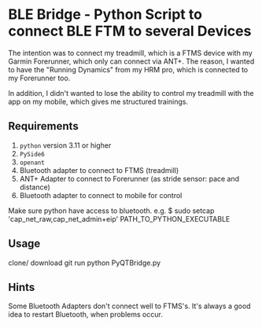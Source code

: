 # BLE Bridge - Python Script to connect BLE FTM to several Devices

The intention was to connect my treadmill, which is a FTMS device with my Garmin Forerunner, which only can connect via ANT+. 
The reason, I wanted to have the "Running Dynamics" from my HRM pro, which is connected to my Forerunner too.

In addition, I didn't wanted to lose the ability to control my treadmill with the app on my mobile, which gives me structured trainings.


## Requirements

1. `python` version 3.11 or higher
2. `PySide6`
3. `openant`
4. Bluetooth adapter to connect to FTMS (treadmill)
5. ANT+ Adapter to connect to Forerunner (as stride sensor: pace and distance)
6. Bluetooth adapter to connect to mobile for control

Make sure python have access to bluetooth. e.g. $ sudo setcap 'cap_net_raw,cap_net_admin+eip' PATH_TO_PYTHON_EXECUTABLE


## Usage
clone/ download git
run python PyQTBridge.py

## Hints
Some Bluetooth Adapters don't connect well to FTMS's. 
It's always a good idea to restart Bluetooth, when problems occur. 